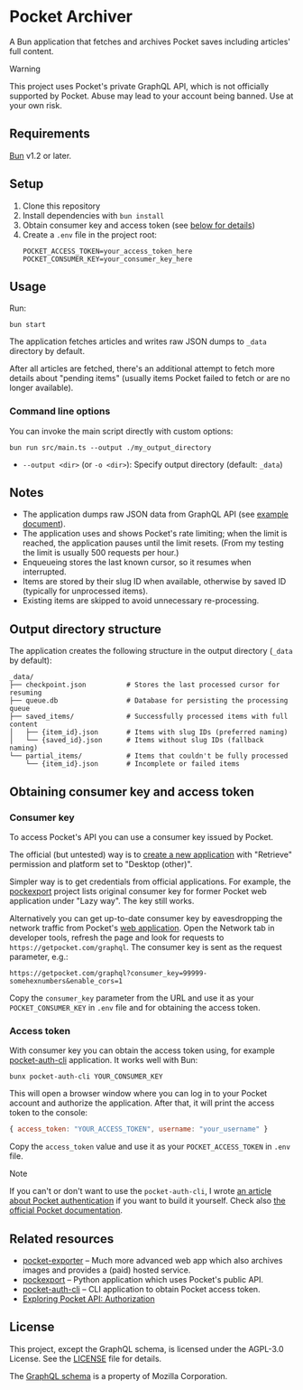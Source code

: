 # Pocket Archiver

A Bun application that fetches and archives Pocket saves including articles' full content.

> [!WARNING]
> This project uses Pocket's private GraphQL API, which is not officially supported by Pocket. Abuse may lead to your account being banned. Use at your own risk.

## Requirements

[Bun](https://bun.sh/) v1.2 or later.

## Setup

1. Clone this repository
1. Install dependencies with `bun install`
1. Obtain consumer key and access token (see [below for details](#obtaining-consumer-key-and-access-token))
1. Create a `.env` file in the project root:
   ```
   POCKET_ACCESS_TOKEN=your_access_token_here
   POCKET_CONSUMER_KEY=your_consumer_key_here
   ```


## Usage

Run:

```shell
bun start
```

The application fetches articles and writes raw JSON dumps to `_data` directory by default.

After all articles are fetched, there's an additional attempt to fetch more details about "pending items" (usually items Pocket failed to fetch or are no longer available).

### Command line options

You can invoke the main script directly with custom options:

```shell
bun run src/main.ts --output ./my_output_directory
```

- `--output <dir>` (or `-o <dir>`): Specify output directory (default: `_data`)

## Notes

- The application dumps raw JSON data from GraphQL API (see [example document](docs/example.json)).
- The application uses and shows Pocket's rate limiting; when the limit is reached, the application pauses until the limit resets. (From my testing the limit is usually 500 requests per hour.)
- Enqueueing stores the last known cursor, so it resumes when interrupted.
- Items are stored by their slug ID when available, otherwise by saved ID (typically for unprocessed items).
- Existing items are skipped to avoid unnecessary re-processing.

## Output directory structure

The application creates the following structure in the output directory (`_data` by default):

```
_data/
├── checkpoint.json          # Stores the last processed cursor for resuming
├── queue.db                 # Database for persisting the processing queue
├── saved_items/             # Successfully processed items with full content
│   ├── {item_id}.json       # Items with slug IDs (preferred naming)
│   └── {saved_id}.json      # Items without slug IDs (fallback naming)
└── partial_items/           # Items that couldn't be fully processed
    └── {item_id}.json       # Incomplete or failed items
```

## Obtaining consumer key and access token

### Consumer key

To access Pocket's API you can use a consumer key issued by Pocket.

The official (but untested) way is to [create a new application](https://getpocket.com/developer/apps/new) with "Retrieve" permission and platform set to "Desktop (other)".

Simpler way is to get credentials from official applications. For example, the [pockexport] project lists original consumer key for former Pocket web application under "Lazy way". The key still works.

Alternatively you can get up-to-date consumer key by eavesdropping the network traffic from Pocket's [web application](https://getpocket.com/home). Open the Network tab in developer tools, refresh the page and look for requests to `https://getpocket.com/graphql`. The consumer key is sent as the request parameter, e.g.:

```
https://getpocket.com/graphql?consumer_key=99999-somehexnumbers&enable_cors=1
```

Copy the `consumer_key` parameter from the URL and use it as your `POCKET_CONSUMER_KEY` in `.env` file and for obtaining the access token.

### Access token

With consumer key you can obtain the access token using, for example [pocket-auth-cli] application. It works well with Bun:

```shell
bunx pocket-auth-cli YOUR_CONSUMER_KEY
```
This will open a browser window where you can log in to your Pocket account and authorize the application. After that, it will print the access token to the console:

```js
{ access_token: "YOUR_ACCESS_TOKEN", username: "your_username" }
```

Copy the `access_token` value and use it as your `POCKET_ACCESS_TOKEN` in `.env` file.

> [!NOTE]
> If you can't or don't want to use the `pocket-auth-cli`, I wrote [an article about Pocket authentication][bitoff-pocket] if you want to build it yourself. Check also [the official Pocket documentation](https://getpocket.com/developer/docs/authentication).

## Related resources

- [pocket-exporter](https://github.com/ArchiveBox/pocket-exporter) – Much more advanced web app which also archives images and provides a (paid) hosted service.
- [pockexport] – Python application which uses Pocket's public API.
- [pocket-auth-cli] – CLI application to obtain Pocket access token.
- [Exploring Pocket API: Authorization][bitoff-pocket]

[pockexport]: https://github.com/karlicoss/pockexport
[bitoff-pocket]: https://www.bitoff.org/pocket-api-auth/
[pocket-auth-cli]: https://github.com/mheap/pocket-auth-cli

## License

This project, except the GraphQL schema, is licensed under the AGPL-3.0 License. See the [LICENSE](LICENSE) file for details.

The [GraphQL schema](gql/schema.graphql) is a property of Mozilla Corporation.
